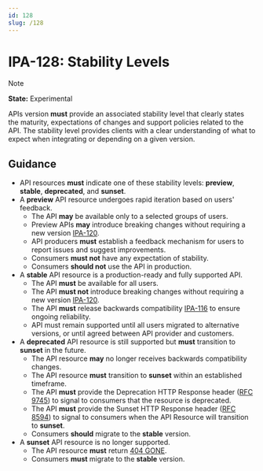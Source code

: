 ```yaml
---
id: 128
slug: /128
---
```


# IPA-128: Stability Levels

> [!NOTE]  
> **State:** Experimental

APIs version **must** provide an associated stability level that clearly states the maturity, expectations of changes and support policies related to the API. 
The stability level provides clients with a clear understanding of what to expect when integrating or depending on a given version.


## Guidance

- API resources **must** indicate one of these stability levels: **preview**, **stable**, **deprecated**, and **sunset**.
- A **preview** API resource undergoes rapid iteration based on users' feedback.
  - The API **may** be available only to a selected groups of users.
  - Preview APIs **may** introduce breaking changes without requiring a new version [IPA-120](0120.md).
  - API producers **must** establish a feedback mechanism for users to report issues and suggest improvements.
  - Consumers **must not** have any expectation of stability.
  - Consumers **should not** use the API in production.
- A **stable** API resource is a production-ready and fully supported API.
  - The API **must** be available for all users.
  - The API **must not** introduce breaking changes without requiring a new version [IPA-120](0120.md).
  - The API **must** release backwards compatibility [IPA-116](0116.md) to ensure ongoing reliability.
  - API must remain supported until all users migrated to alternative versions, or until agreed between API provider and customers.
- A **deprecated** API resource is still supported but **must** transition to **sunset** in the future.
  - The API resource **may** no longer receives backwards compatibility changes.
  - The API resource **must** transition to **sunset** within an established timeframe.
  - The API **must** provide the Deprecation HTTP Response header ([RFC 9745](https://datatracker.ietf.org/doc/rfc9745/)) to signal to
    consumers that the resource is deprecated.
  - The API **must** provide the Sunset HTTP Response header ([RFC 8594](https://datatracker.ietf.org/doc/html/rfc8594)) to signal to
  consumers when the API Resource will transition to **sunset**.
  - Consumers **should** migrate to the **stable** version.
- A **sunset** API resource is no longer supported.
  - The API resource **must** return [404 GONE](https://developer.mozilla.org/en-US/docs/Web/HTTP/Reference/Status/410).
  - Consumers **must** migrate to the **stable** version.



